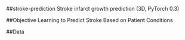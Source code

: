 ##stroke-prediction
Stroke infarct growth prediction (3D, PyTorch 0.3)

##Objective
Learning to Predict Stroke Based on Patient Conditions 

##Data



